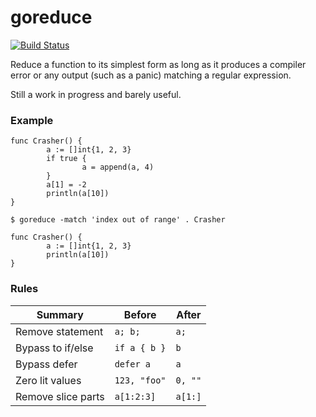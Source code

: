 # goreduce

[![Build Status](https://travis-ci.org/mvdan/goreduce.svg?branch=master)](https://travis-ci.org/mvdan/goreduce)

Reduce a function to its simplest form as long as it produces a compiler
error or any output (such as a panic) matching a regular expression.

Still a work in progress and barely useful.

### Example

```
func Crasher() {
        a := []int{1, 2, 3}
        if true {
                a = append(a, 4)
        }
        a[1] = -2
        println(a[10])
}
```

	$ goreduce -match 'index out of range' . Crasher

```
func Crasher() {
        a := []int{1, 2, 3}
        println(a[10])
}
```

### Rules

| Summary            | Before       | After   |
| ------------------ | ------------ | ------- |
| Remove statement   | `a; b;`      | `a;`    |
| Bypass to if/else  | `if a { b }` | `b`     |
| Bypass defer       | `defer a`    | `a`     |
| Zero lit values    | `123, "foo"` | `0, ""` |
| Remove slice parts | `a[1:2:3]`   | `a[1:]` |
